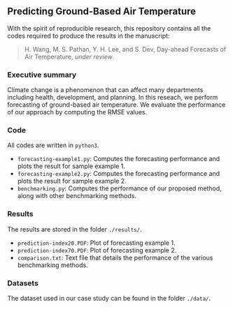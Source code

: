 ## Predicting Ground-Based Air Temperature

With the spirit of reproducible research, this repository contains all the codes required to produce the results in the manuscript:

> H. Wang, M. S. Pathan, Y. H. Lee, and S. Dev, Day-ahead Forecasts of Air Temperature, *under review*.


### Executive summary
Climate change is a phenomenon that can affect many departments including health, development, and planning. In this reseach, we perform forecasting of ground-based air temperature. We evaluate the performance of our approach by computing the RMSE values. 


### Code
All codes are written in `python3`.
+ `forecasting-example1.py`: Computes the forecasting performance and plots the result for sample example 1.
+ `forecasting-example2.py`: Computes the forecasting performance and plots the result for sample example 2.
+ `benchmarking.py`: Computes the performance of our proposed method, along with other benchmarking methods. 


### Results
The results are stored in the folder `./results/`.
+ `prediction-index20.PDF`: Plot of forecasting example 1.
+ `prediction-index70.PDF`: Plot of forecasting example 2.
+ `comparison.txt`: Text file that details the performance of the various benchmarking methods.


### Datasets
The dataset used in our case study can be found in the folder `./data/`.
